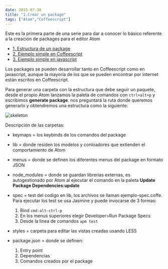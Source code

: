 ```yaml
---
date: 2015-07-30
title: "1.Crear un package"
tags: ["Atom","Coffeescript"]
---
```

Este es la primera parte de una serie para dar a conocer lo básico referente a la creación de packages para el editor Atom
<!--more-->

* [1. Estructura de un package](../1.CreateApackage)
* [2. Ejemplo simple en Coffeescript](../2.package-en-Coffeescript)
* [3. Ejemplo simple en javascript](../3.package-en-javascript)

Los packages se pueden desarrollar tanto en Coffeescript como en javascript, aunque la mayoría de los que se pueden encontrar por internet están escritos en Coffeescript.

Para generar una carpeta con la estructura que debe seguir un paquete, desde el propio Atom lanzamos la paleta de comandos con `ctrl+alt+p` y escribimos **generate package**. nos preguntará la ruta donde queremos generarlo y obtendremos una estructura como la siguiente:

![skeleton](http://83.45.33.19/Atom/1.1.png)

Descripción de las carpetas:
*	keymaps = los keybinds de los comandos del package

*	lib = donde residen los modelos y conloadores que extienden el comportamiento de Atom

* 	menus = donde se definen los diferentes menus del package en formato JSON

* node_modules = donde se guardan librerias externas, es autogestionado por Atom al ejecutar el comando en la paleta **Update Package Dependencies:update**

* spec = test del codigo en lib, los archivos se llaman ejemplo-spec.coffe. Para ejecutar los test se usa Jasmine y puede invocarse de 3 formas:
	1. Bind `cmd-alt-ctrl-p`
	2. En los menus superiores elegir Developer>Run Package Specs
	3. Desde la linea de comandos `apm test`

* styles = carpeta para editar las vistas creadas usando LESS

* package.json = donde se definen:
	1. Entry point
	2. Dependencias
	3. Comandos creados por el package
